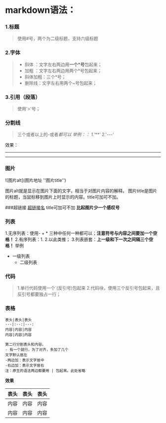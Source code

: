 # markdown语法：
### 1.标题

>使用#号，两个为二级标题，支持六级标题

### 2.字体

>* 斜体 ：文字左右两边用**一个*号**包起来；
>* 加粗 ：文字左右两边用两个*号包起来；
>* 斜体加粗：三个*号；
>* 删除线：文字左右用两个~号包起来；

### 3.引用（段落）

>使用'>'号；

### 分割线

>三个或者以上的-或者*都可以
举例：：
>1.'***'
>2.'---'

效果：
***
---

### 图片
![图片alt](图片地址 ''图片title'')

图片alt就是显示在图片下面的文字，相当于对图片内容的解释。
图片title是图片的标题，当鼠标移到图片上时显示的内容。title可加可不加。

###超链接
[超链接名](超链接地址 "超链接title")
title可加可不加
**比起图片少一个感叹号**

### 列表
1.无序列表：使用- + * 三种中任何一种都可以；**注意符号与内容之间要加一个空格！**
2.有序列表：1. 2.以此类推；
3.列表嵌套：**上一级和下一次之间隔三个空格！**
举例

* 一级列表
   * 二级列表

### 代码

>1.单行代码使用一个`(反引号)包起来
>2.代码块，使用三个反引号包起来，且反引号都要独占一行；

### 表格

```
表头|表头|表头
---|:--:|---:
内容|内容|内容
内容|内容|内容

第二行分割表头和内容。
- 有一个就行，为了对齐，多加了几个
文字默认居左
-两边加：表示文字居中
-右边加：表示文字居右
注：原生的语法两边都要用 | 包起来。此处省略
```
**效果**

表头|表头|表头
---|:--:|---:
内容|内容|内容
内容|内容|内容